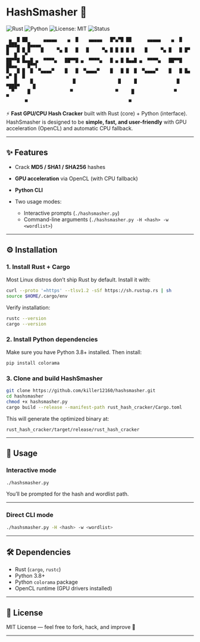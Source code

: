 # HashSmasher 🔨

![Rust](https://img.shields.io/badge/Rust-000000?style=for-the-badge\&logo=rust\&logoColor=white)
![Python](https://img.shields.io/badge/Python-3776AB?style=for-the-badge\&logo=python\&logoColor=white)
![License: MIT](https://img.shields.io/badge/License-MIT-green?style=for-the-badge)
![Status](https://img.shields.io/badge/Status-Active-success?style=for-the-badge)

```
 ▄  █ ██      ▄▄▄▄▄    ▄  █    ▄▄▄▄▄   █▀▄▀█ ██      ▄▄▄▄▄    ▄  █ ▄███▄   █▄▄▄▄ 
█   █ █ █    █     ▀▄ █   █   █     ▀▄ █ █ █ █ █    █     ▀▄ █   █ █▀   ▀  █  ▄▀ 
██▀▀█ █▄▄█ ▄  ▀▀▀▀▄   ██▀▀█ ▄  ▀▀▀▀▄   █ ▄ █ █▄▄█ ▄  ▀▀▀▀▄   ██▀▀█ ██▄▄    █▀▀▌  
█   █ █  █  ▀▄▄▄▄▀    █   █  ▀▄▄▄▄▀    █   █ █  █  ▀▄▄▄▄▀    █   █ █▄   ▄▀ █  █  
   █     █               █                █     █               █  ▀███▀     █   
  ▀     █               ▀                ▀     █               ▀            ▀    
       ▀                                      ▀                                                               
```

⚡ **Fast GPU/CPU Hash Cracker** built with Rust (core) + Python (interface).
HashSmasher is designed to be **simple, fast, and user-friendly** with GPU acceleration (OpenCL) and automatic CPU fallback.

---

## ✨ Features

* Crack **MD5 / SHA1 / SHA256** hashes
* **GPU acceleration** via OpenCL (with CPU fallback)
* **Python CLI**
* Two usage modes:

  * Interactive prompts (`./hashsmasher.py`)
  * Command-line arguments (`./hashsmasher.py -H <hash> -w <wordlist>`)

---

## ⚙️ Installation

### 1. Install Rust + Cargo

Most Linux distros don’t ship Rust by default. Install it with:

```bash
curl --proto '=https' --tlsv1.2 -sSf https://sh.rustup.rs | sh
source $HOME/.cargo/env
```

Verify installation:

```bash
rustc --version
cargo --version
```

### 2. Install Python dependencies

Make sure you have Python 3.8+ installed. Then install:

```bash
pip install colorama
```

### 3. Clone and build HashSmasher

```bash
git clone https://github.com/killer12160/hashsmasher.git
cd hashsmasher
chmod +x hashsmasher.py
cargo build --release --manifest-path rust_hash_cracker/Cargo.toml
```

This will generate the optimized binary at:

```
rust_hash_cracker/target/release/rust_hash_cracker
```

---

## 🚀 Usage

### Interactive mode

```bash
./hashsmasher.py
```

You’ll be prompted for the hash and wordlist path.

---

### Direct CLI mode

```bash
./hashsmasher.py -H <hash> -w <wordlist>
```

---


## 🛠 Dependencies

* Rust (`cargo`, `rustc`)
* Python 3.8+
* Python `colorama` package
* OpenCL runtime (GPU drivers installed)

---

## 📝 License

MIT License — feel free to fork, hack, and improve 🚀

---
